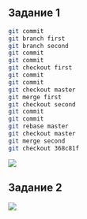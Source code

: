 ## Задание 1
```bash
git commit
git branch first
git branch second
git commit
git commit
git checkout first
git commit
git commit
git checkout master
git merge first
git checkout second
git commit
git commit
git rebase master
git checkout master
git merge second
git checkout 368c81f
```

<image src="https://github.com/user-attachments/assets/d93efa87-98cd-46c2-9fc7-c64466d07bbb">

## Задание 2
<image src="https://github.com/user-attachments/assets/796f8461-80a9-409a-8d13-ebbb6a7207cf">


